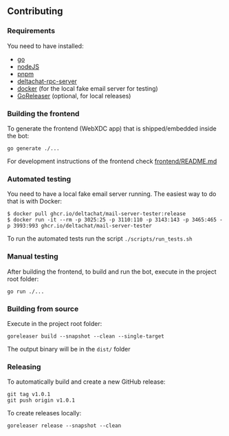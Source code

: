 ## Contributing

### Requirements

You need to have installed:
- [go](https://go.dev/doc/install)
- [nodeJS](https://docs.npmjs.com/downloading-and-installing-node-js-and-npm)
- [pnpm](https://pnpm.io/installation)
- [deltachat-rpc-server](https://github.com/deltachat/deltachat-core-rust/tree/master/deltachat-rpc-server)
- [docker](https://docs.docker.com/get-docker/) (for the local fake email server for testing)
- [GoReleaser](https://goreleaser.com/install/) (optional, for local releases)

### Building the frontend

To generate the frontend (WebXDC app) that is shipped/embedded inside the bot:

```
go generate ./...
```

For development instructions of the frontend check [frontend/README.md](https://github.com/deltachat-bot/public-bots/blob/master/frontend/README.md)

### Automated testing

You need to have a local fake email server running. The easiest way to do that is with Docker:

```
$ docker pull ghcr.io/deltachat/mail-server-tester:release
$ docker run -it --rm -p 3025:25 -p 3110:110 -p 3143:143 -p 3465:465 -p 3993:993 ghcr.io/deltachat/mail-server-tester
```

To run the automated tests run the script `./scripts/run_tests.sh`

### Manual testing

After building the frontend, to build and run the bot, execute in the project root folder:

```
go run ./...
```

### Building from source

Execute in the project root folder:

```
goreleaser build --snapshot --clean --single-target
```

The output binary will be in the `dist/` folder

### Releasing

To automatically build and create a new GitHub release:

```
git tag v1.0.1
git push origin v1.0.1
```

To create releases locally:

```
goreleaser release --snapshot --clean
```
